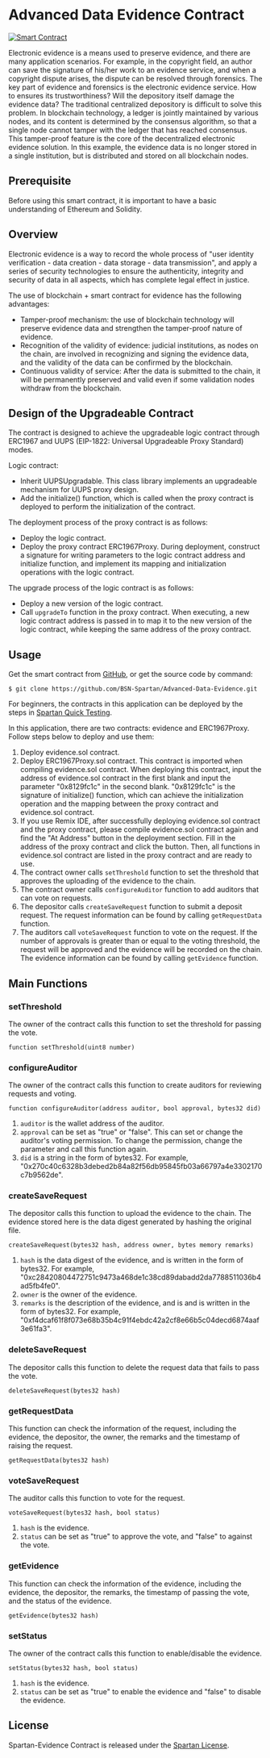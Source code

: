 # Advanced Data Evidence Contract

[![Smart Contract](https://badgen.net/badge/smart-contract/Solidity/orange)](https://soliditylang.org/) 

Electronic evidence is a means used to preserve evidence, and there are many application scenarios. For example, in the copyright field, an author can save the signature of his/her work to an evidence service, and when a copyright dispute arises, the dispute can be resolved through forensics. The key part of evidence and forensics is the electronic evidence service. How to ensures its trustworthiness? Will the depository itself damage the evidence data? The traditional centralized depository is difficult to solve this problem. In blockchain technology, a ledger is jointly maintained by various nodes, and its content is determined by the consensus algorithm, so that a single node cannot tamper with the ledger that has reached consensus. This tamper-proof feature is the core of the decentralized electronic evidence solution. In this example, the evidence data is no longer stored in a single institution, but is distributed and stored on all blockchain nodes.

## Prerequisite

Before using this smart contract, it is important to have a basic understanding of Ethereum and Solidity.   


## Overview

Electronic evidence is a way to record the whole process of "user identity verification - data creation - data storage - data transmission", and apply a series of security technologies to ensure the authenticity, integrity and security of data in all aspects, which has complete legal effect in justice.

The use of blockchain + smart contract for evidence has the following advantages:

* Tamper-proof mechanism: the use of blockchain technology will preserve evidence data and strengthen the tamper-proof nature of evidence.
* Recognition of the validity of evidence: judicial institutions, as nodes on the chain, are involved in recognizing and signing the evidence data, and the validity of the data can be confirmed by the blockchain.
* Continuous validity of service: After the data is submitted to the chain, it will be permanently preserved and valid even if some validation nodes withdraw from the blockchain.



## Design of the Upgradeable Contract


The contract is designed to achieve the upgradeable logic contract through ERC1967 and UUPS (EIP-1822: Universal Upgradeable Proxy Standard) modes.

Logic contract:

- Inherit UUPSUpgradable. This class library implements an upgradeable mechanism for UUPS proxy design.
- Add the initialize() function, which is called when the proxy contract is deployed to perform the initialization of the contract.

The deployment process of the proxy contract is as follows:

- Deploy the logic contract.
- Deploy the proxy contract ERC1967Proxy. During deployment, construct a  signature for writing parameters to the logic contract address and initialize function, and implement its mapping and initialization operations with the logic contract.

The upgrade process of the logic contract is as follows:

- Deploy a new version of the logic contract.
- Call `upgradeTo` function in the proxy contract. When executing, a new logic contract address is passed in to map it to the new version of the logic contract, while keeping the same address of the proxy contract.

## Usage

Get the smart contract from [GitHub](https://github.com/BSN-Spartan/Advanced-Data-Evidence), or get the source code by command:

```
$ git clone https://github.com/BSN-Spartan/Advanced-Data-Evidence.git
```

For beginners, the contracts in this application can be deployed by the steps in [Spartan Quick Testing](https://www.spartan.bsn.foundation/main/quick-testing#step1).

In this application, there are two contracts: evidence and ERC1967Proxy. Follow steps below to deploy and use them:

1. Deploy evidence.sol contract.
2. Deploy ERC1967Proxy.sol contract. This contract is imported when compiling evidence.sol contract. When deploying this contract, input the address of evidence.sol contract in the first blank and input the parameter "0x8129fc1c" in the second blank. "0x8129fc1c" is the signature of initialize() function, which can achieve the initialization operation and the mapping between the proxy contract and evidence.sol contract.
3. If you use Remix IDE, after successfully deploying evidence.sol contract and the proxy contract, please compile evidence.sol contract again and find the "At Address" button in the deployment section. Fill in the address of the proxy contract and click the button. Then, all functions in evidence.sol contract are listed in the proxy contract and are ready to use.
4. The contract owner calls `setThreshold` function to set the threshold that approves the uploading of the evidence to the chain.
5. The contract owner calls `configureAuditor` function to add auditors that can vote on requests. 
6. The depositor calls `createSaveRequest` function to submit a deposit request. The request information can be found by calling `getRequestData` function.
7. The auditors call `voteSaveRequest` function to vote on the  request. If the number of approvals is greater than or equal to the voting threshold, the request will be approved and the evidence will be recorded on the chain. The evidence information can be found by calling `getEvidence` function.

## Main Functions

### setThreshold

The owner of the contract calls this function to set the threshold for passing the vote.

```
function setThreshold(uint8 number) 
```

### configureAuditor

The owner of the contract calls this function to create auditors for reviewing requests and voting.

```
function configureAuditor(address auditor, bool approval, bytes32 did)
```

1. `auditor` is the wallet address of the auditor.
2. `approval` can be set as "true" or "false". This can set or change the auditor's voting permission. To change the permission, change the parameter and call this function again.
3. `did` is a string in the form of bytes32. For example, "0x270c40c6328b3debed2b84a82f56db95845fb03a66797a4e3302170c7b9562de".

### createSaveRequest

The depositor calls this function to upload the evidence to the chain. The evidence stored here is the data digest generated by hashing the original file.

```
createSaveRequest(bytes32 hash, address owner, bytes memory remarks)
```

1. `hash` is the data digest of the evidence, and is written in the form of bytes32. For example, "0xc28420804472751c9473a468de1c38cd89dabadd2da7788511036b4ad5fb4fe0".
2. `owner` is the owner of the evidence.
3. `remarks` is the description of the evidence, and is and is written in the form of bytes32. For example, "0xf4dcaf61f8f073e68b35b4c91f4ebdc42a2cf8e66b5c04decd6874aaf3e61fa3".

### deleteSaveRequest

The depositor calls this function to delete the request data that fails to pass the vote.

```
deleteSaveRequest(bytes32 hash)
```

### getRequestData

This function can check the information of the request, including the evidence, the depositor, the owner, the remarks and the timestamp of raising the request.

```
getRequestData(bytes32 hash)
```

### voteSaveRequest

The auditor calls this function to vote for the request.

```
voteSaveRequest(bytes32 hash, bool status)
```

1. `hash` is the evidence.
2. `status` can be set as "true" to approve the vote, and "false" to against the vote.

### getEvidence

This function can check the information of the evidence, including the evidence, the depositor, the remarks, the timestamp of passing the vote, and the status of the evidence.

```
getEvidence(bytes32 hash)
```

### setStatus

The owner of the contract calls this function to enable/disable the evidence.

```
setStatus(bytes32 hash, bool status)
```

1. `hash` is the evidence.
2. `status` can be set as "true" to enable the evidence and "false" to disable the evidence.

## License

Spartan-Evidence Contract is released under the [Spartan License](https://github.com/BSN-Spartan/Beginner-Level-Contracts/blob/main/Spartan%20License.md).

